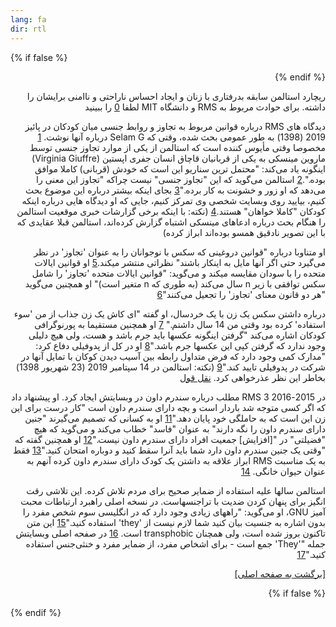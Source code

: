 ```yaml
---
lang: fa
dir: rtl
---
```


<!-- Generate a rtl environment under non-Jekyll (e.g. GitHub) -->
{% if false %}
<div dir="rtl">
{% endif %}

ریچارد استالمن سابقه بدرفتاری با زنان و ایجاد احساس ناراحتی و ناامنی برایشان را داشته. برای حوادث مربوط به RMS و دانشگاه MIT لطفا <a href="https://selamjie.medium.com/remove-richard-stallman-appendix-a-a7e41e784f88">0</a> را ببینید

دیدگاه های RMS درباره قوانین مربوط به تجاوز و روابط جنسی میان کودکان در پائیز 2019 (1398) به طور عمومی بحث شده، وقتی که Selam G درباره آنها نوشت. <a href="https://web.archive.org/web/20210325013429/https://selamjie.medium.com/remove-richard-stallman-fec6ec210794">1</a> مخصوصا وقتی مأیوس کننده است که استالمن از یکی از موارد تجاوز جنسی توسط ماروین مینسکی به یکی از قربانیان قاچاق انسان جفری اپستین (Virginia Giuffre) اینگونه یاد می‌کند: "محتمل ترین سناریو این است که خودش (قربانی) کاملا موافق بوده.".<a href="https://web.archive.org/web/20210325013629/https://www.vice.com/en/article/9ke3ke/famed-computer-scientist-richard-stallman-described-epstein-victims-as-entirely-willing">2</a>
استالمن می‌گوید که این "تجاوز جنسی" نیست چراکه "تجاوز این معنی را می‌دهد که او زور و خشونت به کار برده."<a href="https://web.archive.org/web/20210325013629/https://www.vice.com/en/article/9ke3ke/famed-computer-scientist-richard-stallman-described-epstein-victims-as-entirely-willing">3</a>
بجای اینکه بیشتر درباره این موضوع بحث کنیم، بیایید روی وبسایت شخصی وی تمرکز کنیم، جایی که او دیدگاه هایی درباره اینکه کودکان "کاملا خواهان" هستند.<a href="https://web.archive.org/web/20210325013706/https://stallman.org/archives/2018-jul-oct.html#23_September_2018_(Cody_Wilson)">4</a>
(نکته: با اینکه برخی گزارشات خبری موقعیت استالمن را هنگام بحث درباره ادعاهای مینسکی اشتباه گزارش کرده‌اند، استالمن قبلا عقایدی که با این تصویر نادقیق همسو بوده‌اند ابراز کرده)

او متناوبا درباره "قوانین دروغینی که سکس با نوجوانان را به عنوان 'تجاوز' در نظر می‌گیرد حتی اگر آنها مایل به اینکار باشند" نظراتی منتشر میکند.<a href="https://web.archive.org/web/20210325013844/https://stallman.org/archives/2017-sep-dec.html#13_November_2017_(Jelani_Maraj)">5</a>
او قوانین ایالات متحده را با سودان مقایسه میکند و می‌گوید: "قوانین ایالات متحده 'تجاوز' را شامل سکس توافقی با زیر n سال می‌کند (به طوری که n متغیر است)" او همچنین می‌گوید "هر دو قانون معنای 'تجاوز' را تجعیل می‌کنند"<a href="https://web.archive.org/web/20210325013942/https://stallman.org/archives/2018-may-aug.html#14_May_2018_(Death_sentence_in_Sudan)">6</a>

درباره داشتن سکس یک زن با یک خردسال، او گفته "ای کاش یک زن جذاب از من 'سوء استفاده' کرده بود وقتی من 14 سال داشتم." <a href="https://web.archive.org/web/20210325014110/https://stallman.org/archives/2015-mar-jun.html#5_June_2015_(Law_being_an_ass)">7</a>
او همچنین مستقیما به پورنوگرافی کودکان اشاره می‌کند "گرفتن اینگونه عکسها باید جرم باشد و هست، ولی هیچ دلیلی وجود ندارد که گرفتن کپی این عکسها جرم باشد."<a href="https://web.archive.org/web/20210325014131/https://stallman.org/archives/2014-jul-oct.html#26_October_2014_(Prison_for_cartoon)">8</a>
او در کل از پدوفیلی دفاع کرد: "مدارک کمی وجود دارد که فرض متداول رابطه بین آسیب دیدن کوکان با تمایل آنها در شرکت در پدوفیلی تایید کند."<a href="https://web.archive.org/web/20210325014249/https://stallman.org/archives/2012-nov-feb.html#04_January_2013_(Pedophilia)">9</a>
(نکته: استالمن در 14 سپتامبر 2019 (23 شهریور 1398) بخاطر این نظر عذرخواهی کرد. <a href="https://web.archive.org/web/20210325015259/https://stallman.org/archives/2019-jul-oct.html#14_September_2019_(Sex_between_an_adult_and_a_child_is_wrong)">نقل قول</a>

در 2015-2016 RMS 3 مطلب درباره سندرم داون در وبسایتش ایجاد کرد. او پیشنهاد داد که اگر کسی متوجه شد باردار است و بچه دارای سندرم داون است "کار درست برای این زن این است که به حاملگی خود پایان دهد."<a href="https://web.archive.org/web/20210325014348/https://stallman.org/archives/2016-jul-oct.html#31_October_2016_(Down's_syndrome)">11</a>
او به کسانی که تصمیم می‌گیرند "جنین دارای سندرم داون را نگه دارند" به عنوان "فاسد" خطاب می‌کند و می‌گوید که هیچ "فضیلتی" در "[افزایش] جمعیت افراد دارای سندرم داون نیست."<a href="https://web.archive.org/web/20210325014343/https://stallman.org/archives/2015-jul-oct.html#21_October_2015_(Mistaking_a_fetus_for_a_baby)">12</a>
او همچنین گفته که "وقتی یک جنین سندرم داون دارد شما باید آنرا سقط کنید و دوباره امتحان کنید."<a href="https://web.archive.org/web/20210325014628/https://stallman.org/archives/2016-mar-jun.html#23_April_2016_(Fetuses_with_Downs_syndrome)">13</a>
فقط به یک مناسبت RMS ابراز علاقه به داشتن یک کودک دارای سندرم داون کرده آنهم به عنوان حیوان خانگی. <a href="https://web.archive.org/web/20161107050933/https://stallman.org/archives/2016-jul-oct.html#31_October_2016_(Down's_syndrome)">14</a>

استالمن سالها علیه استفاده از ضمایر صحیح برای مردم تلاش کرده. این تلاشی رقت انگیز برای پنهان کردن ضدیت با تراجنسهاست. در نسخه اصلی راهبرد ارتباطات محبت آمیز GNU، او می‌گوید: "راههای زیادی وجود دارد که در انگلیسی سوم شخص مفرد را بدون اشاره به جنسیت بیان کنید شما لازم نیست از 'they' استفاده کنید."<a href="https://web.archive.org/web/20210325014959/https://www.gnu.org/philosophy/kind-communication.html">15</a>
این متن تاکنون بروز شده است، ولی همچنان transphobic است. <a href="https://web.archive.org/web/20210325014959/https://www.gnu.org/philosophy/kind-communication.html">16</a>
در صفحه اصلی وبسایتش جمله "'They' جمع است - برای اشخاص مفرد، از ضمایر مفرد و خنثی‌جنس استفاده کنید."<a href="https://web.archive.org/web/20210325014851/https://stallman.org/">17</a>

<a href="https://rms-open-letter.github.io/index.fa">[برگشت به صفحه اصلی]</a>

{% if false %}
</div>
{% endif %}

